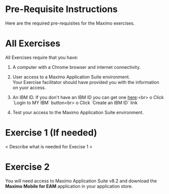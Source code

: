 # Pre-Requisite Instructions

Here are the required pre-requisites for the Maximo exercises.

# All Exercises

All Exercises require that you have:

1.  A computer with a Chrome browser and internet connectivity.

2.  User access to a Maximo Application Suite environment.<br>
Your Exercise facilitator should have provided you with the information on yuor access.

3.  An IBM ID.  If you don't have an IBM ID you can get one [here](https://www.ibm.com/account/reg/signup?):<br>
o Click `Login to MY IBM` button<br>
o Click `Create an IBM ID` link

4.  Test your access to the Maximo Application Suite environment.

# Exercise 1 (If needed)

< Describe what is needed for Execise 1 >

# Exercise 2

You will need access to Maximo Application Suite v8.2 and download the <b>Maximo Mobile for EAM</b> application in your application store.

